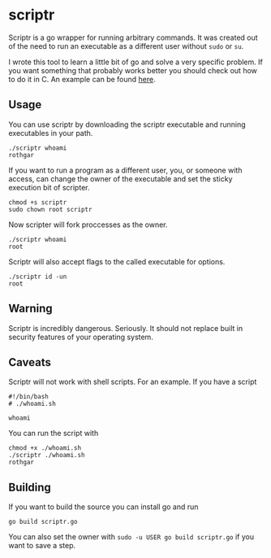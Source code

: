 scriptr
======

Scriptr is a go wrapper for running arbitrary commands. It was created out of the need to run an executable as a different user without `sudo` or `su`.

I wrote this tool to learn a little bit of go and solve a very specific problem. If you want something that probably works better you should check out how to do it in C. An example can be found [here](http://www.tuxation.com/setuid-on-shell-scripts.html).

Usage
-----

You can use scriptr by downloading the scriptr executable and running executables in your path.

```
./scriptr whoami
rothgar
```

If you want to run a program as a different user, you, or someone with access, can change the owner of the executable and set the sticky execution bit of scripter.

```
chmod +s scriptr
sudo chown root scriptr
```

Now scripter will fork proccesses as the owner.

```
./scriptr whoami
root
```

Scriptr will also accept flags to the called executable for options.

```
./scriptr id -un
root
```

Warning
-----

Scriptr is incredibly dangerous. Seriously. It should not replace built in security features of your operating system.

Caveats
-----

Scriptr will not work with shell scripts. For an example. If you have a script

```
#!/bin/bash
# ./whoami.sh

whoami
```

You can run the script with

```
chmod +x ./whoami.sh
./scriptr ./whoami.sh
rothgar
```

Building
-----

If you want to build the source you can install go and run

```
go build scriptr.go
```

You can also set the owner with `sudo -u USER go build scriptr.go` if you want to save a step.
